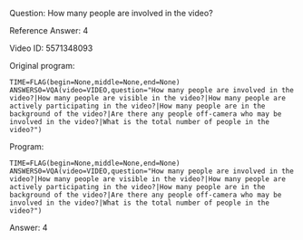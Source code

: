 Question: How many people are involved in the video?

Reference Answer: 4

Video ID: 5571348093

Original program:

```
TIME=FLAG(begin=None,middle=None,end=None)
ANSWERS0=VQA(video=VIDEO,question="How many people are involved in the video?|How many people are visible in the video?|How many people are actively participating in the video?|How many people are in the background of the video?|Are there any people off-camera who may be involved in the video?|What is the total number of people in the video?")
```

Program:

```
TIME=FLAG(begin=None,middle=None,end=None)
ANSWERS0=VQA(video=VIDEO,question="How many people are involved in the video?|How many people are visible in the video?|How many people are actively participating in the video?|How many people are in the background of the video?|Are there any people off-camera who may be involved in the video?|What is the total number of people in the video?")
```

Answer: 4

